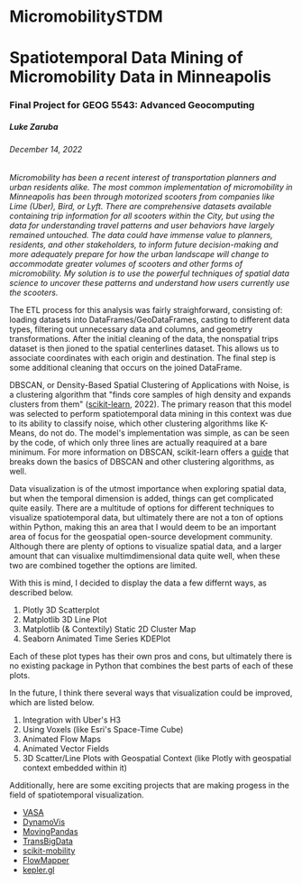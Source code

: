# MicromobilitySTDM

# Spatiotemporal Data Mining of Micromobility Data in Minneapolis
### Final Project for GEOG 5543: Advanced Geocomputing
##### Luke Zaruba
###### December 14, 2022

<i>Micromobility has been a recent interest of transportation planners and urban residents alike. The most common implementation of micromobility in Minneapolis has been through motorized scooters from companies like Lime (Uber), Bird, or Lyft. There are comprehensive datasets available containing trip information for all scooters within the City, but using the data for understanding travel patterns and user behaviors have largely remained untouched. The data could have immense value to planners, residents, and other stakeholders, to inform future decision-making and more adequately prepare for how the urban landscape will change to accommodate greater volumes of scooters and other forms of micromobility. My solution is to use the powerful techniques of spatial data science to uncover these patterns and understand how users currently use the scooters.</i>

The ETL process for this analysis was fairly straighforward, consisting of: loading datasets into DataFrames/GeoDataFrames, casting to different data types, filtering out unnecessary data and columns, and geometry transformations. After the initial cleaning of the data, the nonspatial trips dataset is then jioned to the spatial centerlines dataset. This allows us to associate coordinates with each origin and destination. The final step is some additional cleaning that occurs on the joined DataFrame.
   
DBSCAN, or Density-Based Spatial Clustering of Applications with Noise, is a clustering algorithm that \"finds core samples of high density and expands clusters from them\" ([scikit-learn](https://scikit-learn.org/stable/modules/generated/sklearn.cluster.DBSCAN.html), 2022). The primary reason that this model was selected to perform spatiotemporal data mining in this context was due to its ability to classify noise, which other clustering algorithms like K-Means, do not do. The model's implementation was simple, as can be seen by the code, of which only three lines are actually reaquired at a bare minimum. For more information on DBSCAN, scikit-learn offers a [guide](https://scikit-learn.org/stable/modules/clustering.html#dbscan) that breaks down the basics of DBSCAN and other clustering algorithms, as well.

Data visualization is of the utmost importance when exploring spatial data, but when the temporal dimension is added, things can get complicated quite easily. There are a multitude of options for different techniques to visualize spatiotemporal data, but ultimately there are not a ton of options within Python, making this an area that I would deem to be an important area of focus for the geospatial open-source development community. Although there are plenty of options to visualize spatial data, and a larger amount that can visualixe multimdimensional data quite well, when these two are combined together the options are limited.

With this is mind, I decided to display the data a few differnt ways, as described below.
1. Plotly 3D Scatterplot
2. Matplotlib 3D Line Plot
3. Matplotlib (& Contextily) Static 2D Cluster Map
4. Seaborn Animated Time Series KDEPlot

Each of these plot types has their own pros and cons, but ultimately there is no existing package in Python that combines the best parts of each of these plots.

In the future, I think there several ways that visualization could be improved, which are listed below.
1. Integration with Uber's H3
2. Using Voxels (like Esri's Space-Time Cube)
3. Animated Flow Maps
4. Animated Vector Fields
5. 3D Scatter/Line Plots with Geospatial Context (like Plotly with geospatial context embedded within it)
    
Additionally, here are some exciting projects that are making progess in the field of spatiotemporal visualization.
- [VASA](https://github.com/move-ucsb/VASA)
- [DynamoVis](https://github.com/move-ucsb/DynamoVis)
- [MovingPandas](https://github.com/anitagraser/movingpandas)
- [TransBigData](https://github.com/ni1o1/transbigdata)
- [scikit-mobility](https://github.com/scikit-mobility/scikit-mobility)
- [FlowMapper](https://flowmapper.org)
- [kepler.gl](https://docs.kepler.gl)
